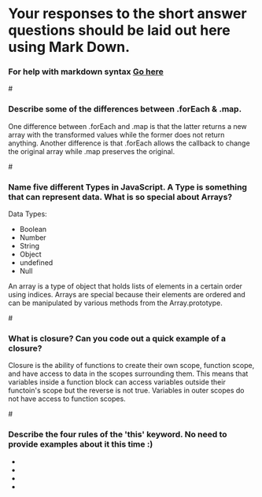# Your responses to the short answer questions should be laid out here using Mark Down.
### For help with markdown syntax [Go here](https://github.com/adam-p/markdown-here/wiki/Markdown-Cheatsheet)
#<h3>Describe some of the differences between .forEach & .map.</h3>
<p>
    One difference between .forEach and .map is that the latter returns a new array with the transformed values while the former does not return anything. 
    Another difference is that .forEach allows the callback to change the original array while .map preserves the original.
</p>
#<h3>Name five different Types in JavaScript. A Type is something that can represent data. What is so special about Arrays?</h3>
<p>Data Types:</p>
<ul>
    <li>Boolean</li>
    <li>Number</li>
    <li>String</li>
    <li>Object</li>
    <li>undefined</li>
    <li>Null</li>
</ul>
<p>
    An array is a type of object that holds lists of elements in a certain order using indices. Arrays are special because their elements are ordered and can be manipulated by various methods from the Array.prototype.
</p>
#<h3>What is closure? Can you code out a quick example of a closure?</h3>
<p>
    Closure is the ability of functions to create their own scope, function scope, and have access to data in the scopes surrounding them. This means that variables inside a function block can access variables outside their functoin's scope but the reverse is not true. Variables in outer scopes do not have access to function scopes.
</p>


#<h3>Describe the four rules of the 'this' keyword. No need to provide examples about it this time :)</h3>
<p></p>
<ul>
    <li></li>
    <li></li>
    <li></li>
    <li></li>
</ul>